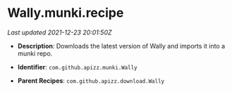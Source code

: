 # Wally.munki.recipe

_Last updated 2021-12-23 20:01:50Z_

- **Description**: Downloads the latest version of Wally and imports it into a munki repo.

- **Identifier**: `com.github.apizz.munki.Wally`

- **Parent Recipes**: `com.github.apizz.download.Wally`
